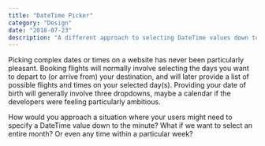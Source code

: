 ```yaml
---
title: "DateTime Picker"
category: "Design"
date: "2018-07-23"
description: "A different approach to selecting DateTime values down to the minute."
---
```


Picking complex dates or times on a website has never been particularly pleasant. Booking flights will normally involve selecting the days you want to depart to (or arrive from) your destination, and will later provide a list of possible flights and times on your selected day(s). Providing your date of birth will generally involve three dropdowns, maybe a calendar if the developers were feeling particularly ambitious.

How would you approach a situation where your users might need to specify a DateTime value down to the minute? What if we want to select an entire month? Or even any time within a particular week?